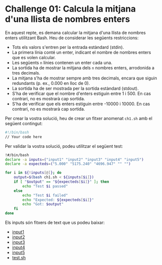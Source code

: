 # Challenge 01: Calcula la mitjana d'una llista de nombres enters

En aquest repte, es demana calcular la mitjana d'una llista de nombres enters utilitzant Bash. Heu de considerar les següents restriccions:

- Tots els valors s'entren per la entrada estàndard (stdin).
- La primera línia conté un enter, indicant el nombre de nombres enters que es volen calcular.
- Les següents `n` línies contenen un enter cada una.
- La sortida ha de mostrar la mitjana dels `n` nombres enters, arrodonida a tres decimals.
- La mitjana s'ha de mostrar sempre amb tres decimals, encara que siguin redundants (p. ex., 0.000 en lloc de 0).
- La sortida ha de ser mostrada per la sortida estàndard (stdout).
- S'ha de verificar que el nombre d'enters estiguin entre 1 i 500. En cas contrari, no es mostrarà cap sortida.
- S'ha de verificar que els enters estiguin entre -10000 i 10000. En cas contrari, no es mostrarà cap sortida.

Per crear la vostra solució, heu de crear un fitxer anomenat `ch1.sh` amb el següent contingut:

```bash
#!/bin/bash
// Your code here
```

Per validar la vostra solució, podeu utilitzar el següent test:

```bash
!#/bin/bash
declare -a inputs=("input1" "input2" "input3" "input4" "input5")
declare -a expecteds=("5.000" "5175.240" "4696.947" "" "")

for i in ${!inputs[@]}; do
    output=$(bash ch1.sh < ${inputs[$i]})
    if [ "$output" == "${expecteds[$i]}" ]; then
        echo "Test $i passed"
    else
        echo "Test $i failed"
        echo "Expected: ${expecteds[$i]}"
        echo "Got: $output"
    fi
done
```

Els inputs són fitxers de text que us podeu baixar:

- [input1](./challenge01/input1)
- [input2](./challenge01/input2)
- [input3](./challenge01/input3)
- [input4](./challenge01/input4)
- [input5](./challenge01/input5)
- [test.sh](./challenge01/test.sh)
